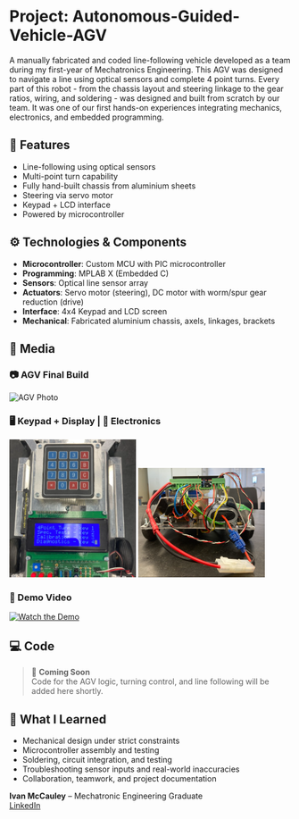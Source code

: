 # Project: Autonomous-Guided-Vehicle-AGV
A manually fabricated and coded line-following vehicle developed as a team during my first-year of Mechatronics Engineering. This AGV was designed to navigate a line using optical sensors and complete 4 point turns. Every part of this robot - from the chassis layout and steering linkage to the gear ratios, wiring, and soldering - was designed and built from scratch by our team. It was one of our first hands-on experiences integrating mechanics, electronics, and embedded programming.


## 🔧 Features

- Line-following using optical sensors
- Multi-point turn capability
- Fully hand-built chassis from aluminium sheets
- Steering via servo motor
- Keypad + LCD interface
- Powered by microcontroller

## ⚙️ Technologies & Components

- **Microcontroller**: Custom MCU with PIC microcontroller
- **Programming**: MPLAB X (Embedded C)
- **Sensors**: Optical line sensor array
- **Actuators**: Servo motor (steering), DC motor with worm/spur gear reduction (drive)
- **Interface**: 4x4 Keypad and LCD screen
- **Mechanical**: Fabricated aluminium chassis, axels, linkages, brackets

## 📸 Media

### 📷 AGV Final Build  
![AGV Photo](AGV_PHOTO.jpg)

### 🖥️ Keypad + Display  | 🔧  Electronics
<p float="left">
  <img src="KEYPAD_PICTURE.png" width="45%"/>
  <img src="ELECTRONICS_PICTURE.png" width="45%"/>
</p>

### 🎥 Demo Video  
[![Watch the Demo](https://img.youtube.com/vi/jZvaS9CtCvA/0.jpg)](https://youtube.com/shorts/jZvaS9CtCvA?feature=share)

## 💻 Code

> 📁 **Coming Soon**  
Code for the AGV logic, turning control, and line following will be added here shortly.

## 🧠 What I Learned

- Mechanical design under strict constraints
- Microcontroller assembly and testing
- Soldering, circuit integration, and testing
- Troubleshooting sensor inputs and real-world inaccuracies
- Collaboration, teamwork, and project documentation


**Ivan McCauley** – Mechatronic Engineering Graduate  
[LinkedIn](https://www.linkedin.com/in/ivan-mccauley-82b17a177)

